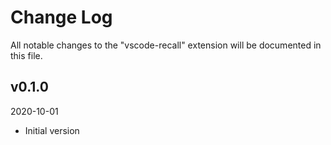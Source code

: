 # Change Log

All notable changes to the "vscode-recall" extension will be documented in this file.

## v0.1.0
2020-10-01

* Initial version
